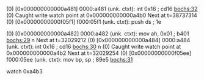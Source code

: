 (0) [0x000000000000a481] 0000:a481 (unk. ctxt): int 0x16                  ; cd16
<bochs:32>
(0) Caught write watch point at 0x000000000000a4b0
Next at t=38737314
(0) [0x00000000000f05f1] f000:05f1 (unk. ctxt): push ds                   ; 1e



(0) [0x000000000000a482] 0000:a482 (unk. ctxt): mov ah, 0x01              ; b401
<bochs:29> n
Next at t=32029212
(0) [0x000000000000a484] 0000:a484 (unk. ctxt): int 0x16                  ; cd16
<bochs:30> n
(0) Caught write watch point at 0x000000000000a4b2
Next at t=32029254
(0) [0x00000000000f05ee] f000:05ee (unk. ctxt): mov bp, sp                ; 89e5
<bochs:31>

watch 0xa4b3